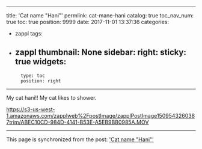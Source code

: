 
---
title: 'Cat name "Hani"'
permlink: cat-mane-hani
catalog: true
toc_nav_num: true
toc: true
position: 9999
date: 2017-11-01 13:37:36
categories:
- zappl
tags:
- zappl
thumbnail: None
sidebar:
    right:
        sticky: true
widgets:
    -
        type: toc
        position: right
---


My cat hani!!
My cat likes to shower.

https://s3-us-west-1.amazonaws.com/zapplweb%2FpostImage/zapplPostImage1509543260387trim/ABEC10CD-984D-4141-B53E-A5EB9BB0985A.MOV

- - -

This page is synchronized from the post: ['Cat name "Hani"'](https://steemit.com/@kingbit/cat-mane-hani)

